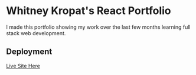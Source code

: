 # Whitney Kropat's React Portfolio

I made this portfolio showing my work over the last few months learning full stack web development.

## Deployment

[Live Site Here](https://whitskr-portfolio.herokuapp.com)
